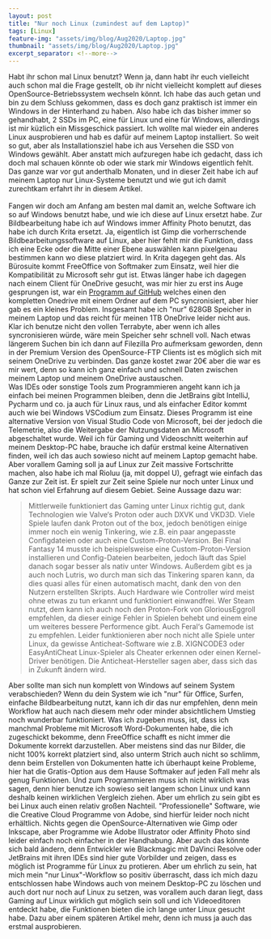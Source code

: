 ```yaml
---
layout: post
title: "Nur noch Linux (zumindest auf dem Laptop)"
tags: [Linux]
feature-img: "assets/img/blog/Aug2020/Laptop.jpg"
thumbnail: "assets/img/blog/Aug2020/Laptop.jpg"
excerpt_separator: <!--more-->
---
```


Habt ihr schon mal Linux benutzt? Wenn ja, dann habt ihr euch vielleicht auch schon mal die Frage gestellt, ob ihr nicht vielleicht komplett auf dieses OpenSource-Betriebssystem wechseln k&ouml;nnt. Ich habe das auch getan und bin zu dem Schluss gekommen, dass es doch ganz praktisch ist immer ein Windows in der Hinterhand zu haben. Also habe ich das bisher immer so gehandhabt, 2 SSDs im PC, eine f&uuml;r Linux und eine f&uuml;r Windows, allerdings ist mir k&uuml;zlich ein Missgeschick passiert. Ich wollte mal wieder ein anderes Linux ausprobieren und hab es daf&uuml;r auf meinem Laptop installiert. So weit so gut, aber als Installationsziel habe ich aus Versehen die SSD von Windows gew&auml;hlt. Aber anstatt mich aufzuregen habe ich gedacht, dass ich doch mal schauen k&ouml;nnte ob oder wie stark mir Windows eigentlich fehlt. Das ganze war vor gut anderthalb Monaten, und in dieser Zeit habe ich auf meinem Laptop nur Linux-Systeme benutzt und wie gut ich damit zurechtkam erfahrt ihr in diesem Artikel.<!--more--><br><br>
Fangen wir doch am Anfang am besten mal damit an, welche Software ich so auf Windows benutzt habe, und wie ich diese auf Linux ersetzt habe. Zur Bildbearbeitung habe ich auf Windows immer Affinity Photo benutzt, das habe ich durch Krita ersetzt. Ja, eigentlich ist Gimp die vorherrschende Bildbearbeitungssoftware auf Linux, aber hier fehlt mir die Funktion, dass ich eine Ecke oder die Mitte einer Ebene ausw&auml;hlen kann pixelgenau bestimmen kann wo diese platziert wird. In Krita dagegen geht das. Als B&uuml;rosuite kommt FreeOffice von Softmaker zum Einsatz, weil hier die Kompatibilit&auml;t zu Microsoft sehr gut ist.
Etwas l&auml;nger habe ich dagegen nach einem Client f&uuml;r OneDrive gesucht, was mir hier zu erst ins Auge gesprungen ist, war ein [Programm auf GitHub](https://github.com/skilion/onedrive) welches einen den kompletten Onedrive mit einem Ordner auf dem PC syncronisiert, aber hier gab es ein kleines Problem. Insgesamt habe ich "nur" 628GB Speicher in meinem Laptop und das reicht f&uuml;r meinen 1TB OneDrive leider nicht aus. Klar ich benutze nicht den vollen Terrabyte, aber wenn ich alles syncronisieren w&uuml;rde, w&auml;re mein Speicher sehr schnell voll. Nach etwas l&auml;ngerem Suchen bin ich dann auf Filezilla Pro aufmerksam geworden, denn in der Premium Version des OpenSource-FTP Clients ist es m&ouml;glich sich mit seinem OneDrive zu verbinden. Das ganze kostet zwar 20€ aber die war es mir wert, denn so kann ich ganz einfach und schnell Daten zwischen meinem Laptop und meinem OneDrive austauschen.<br>
Was IDEs oder sonstige Tools zum Programmieren angeht kann ich ja einfach bei meinen Programmen bleiben, denn die JetBrains gibt IntelliJ, Pycharm und co. ja auch f&uuml;r Linux raus, und als einfacher Editor kommt auch wie bei Windows VSCodium zum Einsatz. Dieses Programm ist eine alternative Version von Visual Studio Code von Microsoft, bei der jedoch die Telemetrie, also die Weitergabe der Nutzungsdaten an Microsoft abgeschaltet wurde. Weil ich f&uuml;r  Gaming und Videoschnitt weiterhin auf meinem Desktop-PC habe, brauche ich daf&uuml;r erstmal keine Alternativen finden, weil ich das auch sowieso nicht auf meinem Laptop gemacht habe. Aber vorallem Gaming soll ja auf Linux zur Zeit massive Fortschritte machen, also habe ich mal Rioluu (ja, mit doppel U), gefragt wie einfach das Ganze zur Zeit ist. Er spielt zur Zeit seine Spiele nur noch unter Linux und hat schon viel Erfahrung auf diesem Gebiet. Seine Aussage dazu war:

>Mittlerweile funktioniert das Gaming unter Linux richtig gut, dank Technologien wie Valve‘s Proton oder auch DXVK und VKD3D. Viele Spiele laufen dank Proton out of the box, jedoch ben&ouml;tigen einige immer noch ein wenig Tinkering, wie z.B. ein paar angepasste Configdateien oder auch eine Custom-Proton-Version. Bei Final Fantasy 14 musste ich beispielsweise eine Custom-Proton-Version installieren und Config-Dateien bearbeiten, jedoch l&auml;uft das Spiel danach sogar besser als nativ unter Windows. Au&szlig;erdem gibt es ja auch noch Lutris, wo durch man sich das Tinkering sparen kann, da dies quasi alles f&uuml;r einen automatisch macht, dank den von den Nutzern erstellten Skripts. Auch Hardware wie Controller wird meist ohne etwas zu tun erkannt und funktioniert einwandfrei. Wer Steam nutzt, dem kann ich auch noch den Proton-Fork von GloriousEggroll empfehlen, da dieser einige Fehler in Spielen behebt und einem eine um weiteres bessere Performence gibt. Auch Feral‘s Gamemode ist zu empfehlen. Leider funktionieren aber noch nicht alle Spiele unter Linux, da gewisse Anticheat-Software wie z.B. XIGNCODE3 oder EasyAntiCheat Linux-Spieler als Cheater erkennen oder einen Kernel-Driver ben&ouml;tigen. Die Anticheat-Hersteller sagen aber, dass sich das in Zukunft &auml;ndern wird.

Aber sollte man sich nun komplett von Windows auf seinem System verabschieden? Wenn du dein System wie ich "nur" f&uuml;r Office, Surfen, einfache Bildbearbeitung nutzt, kann ich dir das nur empfehlen, denn mein Workflow hat auch nach diesem mehr oder minder absichtlichem Umstieg noch wunderbar funktioniert. Was ich zugeben muss, ist, dass ich manchmal  Probleme mit Microsoft Word-Dokumenten habe, die ich zugeschickt bekomme, denn FreeOffice schafft es nicht immer die Dokumente korrekt darzustellen. Aber meistens sind das nur Bilder, die nicht 100% korrekt platziert sind, also unterm Strich auch nicht so schlimm, denn beim Erstellen von Dokumenten hatte ich &uuml;berhaupt keine Probleme, hier hat die Gratis-Option aus dem Hause Softmaker auf jeden Fall mehr als genug Funktionen. Und zum Programmieren muss ich nicht wirklich was sagen, denn hier benutze ich sowieso seit langem schon Linux und kann deshalb keinen wirklichen Vergleich ziehen. Aber um ehrlich zu sein gibt es bei Linux auch einen relativ gro&szlig;en Nachteil. "Professionelle" Software, wie die Creative Cloud Programme von Adobe, sind hierf&uuml;r leider noch nicht erh&auml;ltlich. Nichts gegen die OpenSource-Alternativen wie Gimp oder Inkscape, aber Programme wie Adobe Illustrator oder Affinity Photo sind leider einfach noch einfacher in der Handhabung. Aber auch das k&ouml;nnte sich bald &auml;ndern, denn Entwickler wie Blackmagic mit DaVinci Resolve oder JetBrains mit ihren IDEs sind hier gute Vorbilder und zeigen, dass es m&ouml;glich ist Programme f&uuml;r Linux zu protieren.
Aber um ehrlich zu sein, hat mich mein "nur Linux"-Workflow so positiv &uuml;berrascht, dass ich mich dazu entschlossen habe Windows auch von meinem Desktop-PC zu l&ouml;schen und auch dort nur noch auf Linux zu setzen, was vorallem auch daran liegt, dass Gaming auf Linux wirklich gut m&ouml;glich sein soll und ich Videoeditoren entdeckt habe, die Funktionen bieten die ich lange unter Linux gesucht habe. Dazu aber einem sp&auml;teren Artikel mehr, denn ich muss ja auch das erstmal ausprobieren.
